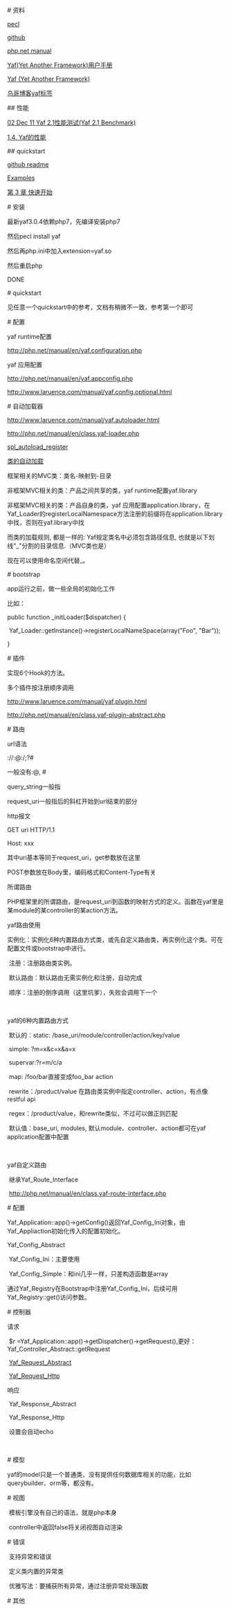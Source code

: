 \# 资料 



[pecl](<http://pecl.php.net/package/yaf>) 

[github](<https://github.com/laruence/yaf>) 

[php.net manual](<http://php.net/manual/en/book.yaf.php>) 

[Yaf(Yet Another Framework)用户手册](<http://www.laruence.com/manual/>) 

[Yaf (Yet Another Framework)](<http://www.yafdev.com/>) 

[鸟哥博客yaf标签](<http://www.laruence.com/tag/yaf>) 



\## 性能 

[02 Dec 11 Yaf 2.1性能测试(Yaf 2.1 Benchmark)](<http://www.laruence.com/2011/12/02/2333.html>) 

[1.4. Yaf的性能](<http://www.laruence.com/manual/yaf.bench.html>) 



\## quickstart 



[github readme](<https://github.com/laruence/yaf>) 



[Examples](<http://php.net/manual/en/yaf.tutorials.php>) 



[第 3 章 快速开始](<http://www.laruence.com/manual/yaf.tutorial.html>) 



\# 安装 



最新yaf3.0.4依赖php7，先编译安装php7 



然后pecl install yaf 



然后再php.ini中加入extension=yaf.so 



然后重启php 



DONE 



\# quickstart 



见任意一个quickstart中的参考，文档有稍微不一致，参考第一个即可 



\# 配置 

yaf runtime配置 

<http://php.net/manual/en/yaf.configuration.php>



yaf 应用配置 

<http://php.net/manual/en/yaf.appconfig.php>

<http://www.laruence.com/manual/yaf.config.optional.html>



\# 自动加载器 

<http://www.laruence.com/manual/yaf.autoloader.html>

<http://php.net/manual/en/class.yaf-loader.php>



[spl_autoload_register](<http://php.net/manual/zh/function.spl-autoload-register.php>) 

[类的自动加载](<http://php.net/manual/zh/language.oop5.autoload.php>) 



框架相关的MVC类：类名-映射到-目录 

非框架MVC相关的类：产品之间共享的类，yaf runtime配置yaf.library 

非框架MVC相关的类：产品自身的类，yaf 应用配置application.library，在Yaf_Loader的registerLocalNamespace方法注册的前缀将在application.library中找，否则在yaf.library中找 



而类的加载规则, 都是一样的: Yaf规定类名中必须包含路径信息, 也就是以下划线"_"分割的目录信息.（MVC类也是） 

现在可以使用命名空间代替_。 



\# bootstrap 

app运行之前，做一些全局的初始化工作 

比如： 

  public function _initLoader($dispatcher) { 

​       Yaf_Loader::getInstance()->registerLocalNameSpace(array("Foo", "Bar")); 

  } 



\# 插件 



实现6个Hook的方法。 

多个插件按注册顺序调用 

<http://www.laruence.com/manual/yaf.plugin.html>

<http://php.net/manual/en/class.yaf-plugin-abstract.php>



\# 路由 



url语法 

<schema>://<user>:<password>@<host>:<port>/<path>;<params>?<query>#<frag> 

一般没有<user>:<password>@, #<frag> 

query_string一般指<query> 

request_uri一般指<port>后的斜杠开始到url结束的部分 



http报文 

GET uri HTTP/1.1 

Host: xxx 

其中uri基本等同于request_uri，get参数放在这里 

POST参数放在Body里，编码格式和Content-Type有关 



所谓路由 

PHP框架里的所谓路由，是request_uri到函数的映射方式的定义。函数在yaf里是某module的某controller的某action方法。 



yaf路由使用 

​     实例化：实例化6种内置路由方式类，或先自定义路由类，再实例化这个类。可在配置文件或bootstrap中进行。 

​     注册：注册路由类实例。 

​     默认路由：默认路由无需实例化和注册，自动完成 

​     顺序：注册的倒序调用（这里坑爹），失败会调用下一个 

​      

yaf的6种内置路由方式 

​     默认的：static: /base_uri/module/controller/action/key/value 

​     simple: ?m=x&c=x&a=x 

​     supervar:?r=m/c/a 

​     map: /foo/bar直接变成foo_bar action 

​     rewrite：/product/value 在路由类实例中指定controller、action，有点像restful api 

​     regex：/product/value，和rewrite类似，不过可以做正则匹配 



​     默认值：base_uri, modules, 默认module、controller、action都可在yaf application配置中配置 

​      

yaf自定义路由 

​     继承Yaf_Route_Interface 

​     <http://php.net/manual/en/class.yaf-route-interface.php> 



\# 配置 

Yaf_Application::app()->getConfig()返回Yaf_Config_Ini对象，由Yaf_Appliaction初始化传入的配置初始化。 



Yaf_Config_Abstract 

​     Yaf_Config_Ini：主要使用 

​     Yaf_Config_Simple：和ini几乎一样，只差构造函数是array 



通过Yaf_Registry在Bootstrap中注册Yaf_Config_Ini，后续可用Yaf_Registry::get()访问参数。 



\# 控制器 

请求 

​     $r =Yaf_Application::app()->getDispatcher()->getRequest(),更好：Yaf_Controller_Abstract::getRequest 

​      [Yaf_Request_Abstract](http://php.net/manual/zh/class.yaf-request-abstract.php) 

​      [Yaf_Request_Http](http://php.net/manual/zh/class.yaf-request-http.php)  

响应 

​     Yaf_Response_Abstract 

​     Yaf_Response_Http 

​     设置会自动echo 

​     

\# 模型 

yaf的model只是一个普通类，没有提供任何数据库相关的功能，比如querybuilder、orm等，都没有。 



\# 视图 

​     模板引擎没有自己的语法，就是php本身 

​     controller中返回false将关闭视图自动渲染 



\# 错误 

​     支持异常和错误 

​     定义类内置的异常类 

​     优雅写法：要捕获所有异常，通过注册异常处理函数 

\# 其他 